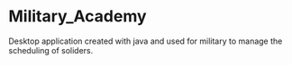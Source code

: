 # Military_Academy
Desktop application created with java and used for military to manage the scheduling of soliders.
